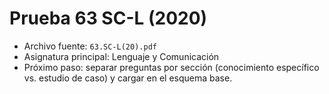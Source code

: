 # Prueba 63 SC-L (2020)

- Archivo fuente: `63.SC-L(20).pdf`
- Asignatura principal: Lenguaje y Comunicación
- Próximo paso: separar preguntas por sección (conocimiento específico vs. estudio de caso) y cargar en el esquema base.

